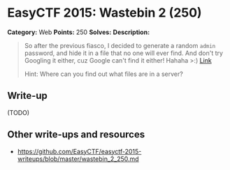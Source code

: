 # EasyCTF 2015: Wastebin 2 (250)

**Category:** Web
**Points:** 250
**Solves:** 
**Description:**

> So after the previous fiasco, I decided to generate a random `admin` password, and hide it in a file that no one will ever find. And don't try Googling it either, cuz Google can't find it either! Hahaha >:) [Link](http://web.easyctf.com:10207/2/index.php)
> 
> 
> Hint: Where can you find out what files are in a server?


## Write-up

(TODO)

## Other write-ups and resources

* <https://github.com/EasyCTF/easyctf-2015-writeups/blob/master/wastebin_2_250.md>
